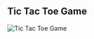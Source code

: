 ## Tic Tac Toe Game

![Tic Tac Toe Game](https://github.com/basaktepe/tic-tac-toe/assets/100874056/84a6eb7b-cd57-4378-b32a-ba8ff6bf2c86)

